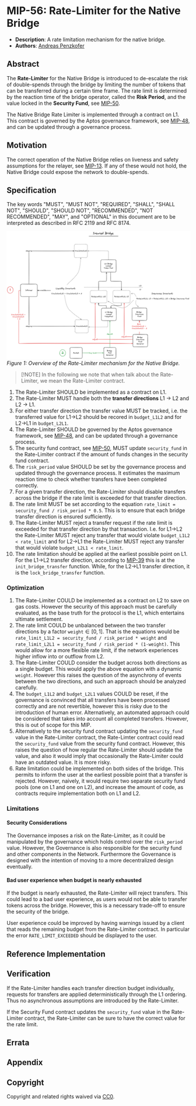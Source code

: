 # MIP-56: Rate-Limiter for the Native Bridge
- **Description**: A rate limitation mechanism for the native bridge.
- **Authors**: [Andreas Penzkofer](mailto:andreas.penzkofer@movementlabs.xyz)

## Abstract

The **Rate-Limiter** for the Native Bridge is introduced to de-escalate the risk of double-spends through the bridge by limiting the number of tokens that can be transferred during a certain time frame. The rate limit is determined by the reaction time of the bridge operator, called the **Risk Period**, and the value locked in the **Security Fund**, see [MIP-50](https://github.com/movementlabsxyz/MIP/pull/50).

The Native Bridge Rate Limiter is implemented through a contract on L1. This contract is governed by the Aptos governance framework, see [MIP-48](https://github.com/movementlabsxyz/MIP/pull/48/), and can be updated through a governance process.

## Motivation

The correct operation of the Native Bridge relies on liveness and safety assumptions for the relayer, see [MIP-13](https://github.com/movementlabsxyz/MIP/tree/mip/security_falliblity/MIP/mip-46). If any of these would not hold, the Native Bridge could expose the network to double-spends.

## Specification


The key words "MUST", "MUST NOT", "REQUIRED", "SHALL", "SHALL NOT", "SHOULD", "SHOULD NOT", "RECOMMENDED", "NOT RECOMMENDED", "MAY", and "OPTIONAL" in this document are to be interpreted as described in RFC 2119 and RFC 8174.


![Overview](overview.png)
*Figure 1: Overview of the Rate-Limiter mechanism for the Native Bridge.*

> [!NOTE] In the following we note that when talk about the Rate-Limiter, we mean the Rate-Limiter contract.

1. The Rate-Limiter SHOULD be implemented as a contract on L1.
1. The Rate-Limiter MUST handle both the **transfer directions** L1 -> L2 and L2 -> L1. 
1. For either transfer direction the transfer value MUST be tracked, i.e. the transferred value for L1->L2 should be recored in `budget_L1L2` and for L2->L1 in `budget_L2L1`.
1. The Rate-Limiter SHOULD be governed by the Aptos governance framework, see [MIP-48](https://github.com/movementlabsxyz/MIP/pull/48/), and can be updated through a governance process.
1. The security fund contract, see [MIP-50](https://github.com/movementlabsxyz/MIP/pull/50), MUST update `security_fund` in the Rate-Limiter contract if the amount of funds changes in the security fund contract.
1. The `risk_period` value SHOULD be set by the governance process and updated through the governance process. It estimates the maximum reaction time to check whether transfers have been completed correctly.
1. For a given transfer direction, the Rate-Limiter should disable transfers across the bridge if the rate limit is exceeded for that transfer direction.
1. The rate limit MUST be set according to the equation `rate_limit = security_fund / risk_period * 0.5`. This is to ensure that each bridge transfer direction is ensured sufficiently.
1. The Rate-Limiter MUST reject a transfer request if the rate limit is exceeded for that transfer direction by that transaction. I.e. for L1->L2 the Rate-Limiter MUST reject any transfer that would violate `budget_L1L2 < rate_limit` and for L2->L1 the Rate-Limiter MUST reject any transfer that would violate `budget_L2L1 < rate_limit`.
1. The rate limitation should be applied at the earliest possible point on L1. For the L1->L2 transfer direction, according to [MIP-39](https://github.com/movementlabsxyz/MIP/pull/39) this is at the `init_bridge_transfer` function. While, for the L2->L1 transfer direction, it is the `lock_bridge_transfer` function.

### Optimization

1. The Rate-Limiter COULD be implemented as a contract on L2 to save on gas costs. However the security of this approach must be carefully evaluated, as the base truth for the protocol is the L1, which entertains ultimate settlement.
1. The rate limit COULD be unbalanced between the two transfer directions by a factor `weight`$\in [0,1]$. That is the equations would be `rate_limit_L1L2 = security_fund / risk_period * weight` and `rate_limit_L2L1 = security_fund / risk_period * (1-weight)`. This would allow for a more flexible rate limit, if the network experiences higher inflow into or outflow from L2.
1. The Rate-Limiter COULD consider the budget across both directions as a single budget. This would apply the above equation with a dynamic `weight`. However this raises the question of the asynchrony of events between the two directions, and such an approach should be analyzed carefully.
1. The `budget_L1L2` and `budget_L2L1` values COULD be reset, if the governance is convinced that all transfers have been processed correctly and are not revertible, however this is risky due to the introduction of human error. Alternatively, an automated approach could be considered that takes into account all completed transfers. However, this is out of scope for this MIP.
1. Alternatively to the security fund contract updating the `security_fund` value in the Rate-Limiter contract, the Rate-Limter contract could read the `security_fund` value from the security fund contract. However, this raises the question of how regular the Rate-Limiter should update the value, and also it would imply that occasionally the Rate-Limiter could have an outdated value. It is more risky.
1. Rate limitation could be implemented on both sides of the bridge. This permits to inform the user at the earliest possible point that a transfer is rejected. However, naively, it would require two separate security fund pools (one on L1 and one on L2), and increase the amount of code, as contracts require implementation both on L1 and L2.

### Limitations

#### Security Considerations

The Governance imposes a risk on the Rate-Limiter, as it could be manipulated by the governance which holds control over the `risk_period` value. However, the Governance is also responsible for the security fund and other components in the Network. Furthermore the Governance is designed with the intention of moving to a more decentralized design eventually.

#### Bad user experience when budget is nearly exhausted

If the budget is nearly exhausted, the Rate-Limiter will reject transfers. This could lead to a bad user experience, as users would not be able to transfer tokens across the bridge. However, this is a necessary trade-off to ensure the security of the bridge. 

User experience could be improved by having warnings issued by a client that reads the remaining budget from the Rate-Limiter contract. In particular the error `RATE_LIMIT_EXCEEDED` should be displayed to the user.

## Reference Implementation

## Verification

If the Rate-Limiter handles each transfer direction budget individually, requests for transfers are applied deterministically through the L1 ordering. Thus no asynchronous assumptions are introduced by the Rate-Limiter.

If the Security Fund contract updates the `security_fund` value in the Rate-Limiter contract, the Rate-Limiter can be sure to have the correct value for the rate limit.

## Errata

## Appendix

## Copyright

Copyright and related rights waived via [CC0](../LICENSE.md).